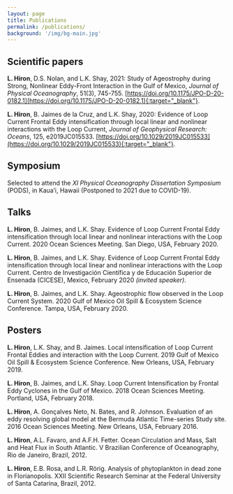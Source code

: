 ```yaml
---
layout: page
title: Publications
permalink: /publications/
background: '/img/bg-main.jpg'
---
```


## Scientific papers
**L. Hiron**, D.S. Nolan, and L.K. Shay, 2021: Study of Ageostrophy during Strong, Nonlinear Eddy-Front Interaction in the Gulf of Mexico, *Journal of Physical Oceanography*, 51(3), 745-755. [https://doi.org/10.1175/JPO-D-20-0182.1](https://doi.org/10.1175/JPO-D-20-0182.1){:target="_blank"}.

**L. Hiron**, B. Jaimes de la Cruz, and L.K. Shay, 2020: Evidence of Loop Current Frontal Eddy intensification through local linear and nonlinear interactions with the Loop Current, *Journal of Geophysical Research: Oceans*, 125, e2019JC015533. [https://doi.org/10.1029/2019JC015533](https://doi.org/10.1029/2019JC015533){:target="_blank"}.

## Symposium
Selected to attend the *XI Physical Oceanography Dissertation Symposium* (PODS), in Kaua’i, Hawaii (Postponed to 2021 due to COVID-19).

## Talks
**L. Hiron**, B. Jaimes, and L.K. Shay. Evidence of Loop Current Frontal Eddy intensification through local linear and nonlinear interactions with the Loop Current. 2020 Ocean Sciences Meeting. San Diego, USA, February 2020.

**L. Hiron**, B. Jaimes, and L.K. Shay. Evidence of Loop Current Frontal Eddy intensification through local linear and nonlinear interactions with the Loop Current. Centro de Investigación Científica y de Educación Superior de Ensenada (CICESE), Mexico, February 2020 *(invited speaker)*.

**L. Hiron**, B. Jaimes, and L.K. Shay. Ageostrophic flow observed in the Loop Current System. 2020 Gulf of Mexico Oil Spill & Ecosystem Science Conference. Tampa, USA, February 2020.

## Posters
**L. Hiron**, L.K. Shay, and B. Jaimes. Local intensification of Loop Current Frontal Eddies and interaction with the Loop Current. 2019 Gulf of Mexico Oil Spill & Ecosystem Science Conference. New Orleans, USA, February 2019.

**L. Hiron**, B. Jaimes, and L.K. Shay. Loop Current Intensification by Frontal Eddy Cyclones in the Gulf of Mexico. 2018 Ocean Sciences Meeting. Portland, USA, February 2018.

**L. Hiron**, A. Gonçalves Neto, N. Bates, and R. Johnson. Evaluation of an eddy resolving global model at the Bermuda Atlantic Time-series Study site. 2016 Ocean Sciences Meeting. New Orleans, USA, February 2016.

**L. Hiron**, A.L. Favaro, and A.F.H. Fetter. Ocean Circulation and Mass, Salt and Heat Flux in South Atlantic. V Brazilian Conference of Oceanography, Rio de Janeiro, Brazil, 2012.

**L. Hiron**, E.B. Rosa, and L.R. Rörig. Analysis of phytoplankton in dead zone in Florianopolis. XXII Scientific Research Seminar at the Federal University of Santa Catarina, Brazil, 2012.
